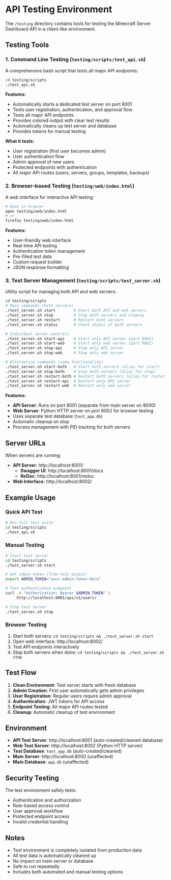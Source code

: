 # API Testing Environment

The `/testing` directory contains tools for testing the Minecraft Server Dashboard API in a client-like environment.

## Testing Tools

### 1. Command Line Testing (`testing/scripts/test_api.sh`)

A comprehensive bash script that tests all major API endpoints:

```bash
cd testing/scripts
./test_api.sh
```

**Features:**
- Automatically starts a dedicated test server on port 8001
- Tests user registration, authentication, and approval flow
- Tests all major API endpoints
- Provides colored output with clear test results
- Automatically cleans up test server and database
- Provides tokens for manual testing

**What it tests:**
- User registration (first user becomes admin)
- User authentication flow
- Admin approval of new users
- Protected endpoints with authentication
- All major API routes (users, servers, groups, templates, backups)

### 2. Browser-based Testing (`testing/web/index.html`)

A web interface for interactive API testing:

```bash
# Open in browser
open testing/web/index.html
# or
firefox testing/web/index.html
```

**Features:**
- User-friendly web interface
- Real-time API testing
- Authentication token management
- Pre-filled test data
- Custom request builder
- JSON response formatting

### 3. Test Server Management (`testing/scripts/test_server.sh`)

Utility script for managing both API and web servers:

```bash
cd testing/scripts
# Main commands (both servers)
./test_server.sh start        # Start both API and web servers
./test_server.sh stop         # Stop both servers and cleanup
./test_server.sh restart      # Restart both servers
./test_server.sh status       # Check status of both servers

# Individual server controls
./test_server.sh start-api    # Start only API server (port 8001)
./test_server.sh start-web    # Start only web server (port 8002)
./test_server.sh stop-api     # Stop only API server
./test_server.sh stop-web     # Stop only web server

# Alternative commands (same functionality)
./test_server.sh start-both   # Start both servers (alias for start)
./test_server.sh stop-both    # Stop both servers (alias for stop)
./test_server.sh restart-both # Restart both servers (alias for restart)
./test_server.sh restart-api  # Restart only API server
./test_server.sh restart-web  # Restart only web server
```

**Features:**
- **API Server**: Runs on port 8001 (separate from main server on 8000)
- **Web Server**: Python HTTP server on port 8002 for browser testing
- Uses separate test database (`test_app.db`)
- Automatic cleanup on stop
- Process management with PID tracking for both servers

## Server URLs

When servers are running:

- **API Server**: http://localhost:8001/
  - **Swagger UI**: http://localhost:8001/docs
  - **ReDoc**: http://localhost:8001/redoc
- **Web Interface**: http://localhost:8002/

## Example Usage

### Quick API Test
```bash
# Run full test suite
cd testing/scripts
./test_api.sh
```

### Manual Testing
```bash
# Start test server
cd testing/scripts
./test_server.sh start

# Get admin token (from test output)
export ADMIN_TOKEN="your-admin-token-here"

# Test authenticated endpoint
curl -H "Authorization: Bearer $ADMIN_TOKEN" \
     http://localhost:8001/api/v1/users/

# Stop test server
./test_server.sh stop
```

### Browser Testing
1. Start both servers: `cd testing/scripts && ./test_server.sh start`
2. Open web interface: http://localhost:8002/
3. Test API endpoints interactively
4. Stop both servers when done: `cd testing/scripts && ./test_server.sh stop`

## Test Flow

1. **Clean Environment**: Test server starts with fresh database
2. **Admin Creation**: First user automatically gets admin privileges
3. **User Registration**: Regular users require admin approval
4. **Authentication**: JWT tokens for API access
5. **Endpoint Testing**: All major API routes tested
6. **Cleanup**: Automatic cleanup of test environment

## Environment

- **API Test Server**: http://localhost:8001 (auto-created/cleaned database)
- **Web Test Server**: http://localhost:8002 (Python HTTP server)
- **Test Database**: `test_app.db` (auto-created/cleaned)
- **Main Server**: http://localhost:8000 (unaffected)
- **Main Database**: `app.db` (unaffected)

## Security Testing

The test environment safely tests:
- Authentication and authorization
- Role-based access control
- User approval workflow
- Protected endpoint access
- Invalid credential handling

## Notes

- Test environment is completely isolated from production data
- All test data is automatically cleaned up
- No impact on main server or database
- Safe to run repeatedly
- Includes both automated and manual testing options